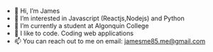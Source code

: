 - 👋 Hi, I’m James
- 👀 I’m interested in Javascript (Reactjs,Nodejs) and Python
- 🌱 I’m currently a student at Algonquin College
- 💞️ I like to code. Coding web applications
- 📫 You can reach out to me on email: jamesme85.me@gmail.com

<!---
remarkablejames/remarkablejames is a ✨ special ✨ repository because its `README.md` (this file) appears on your GitHub profile.
You can click the Preview link to take a look at your changes.
--->
